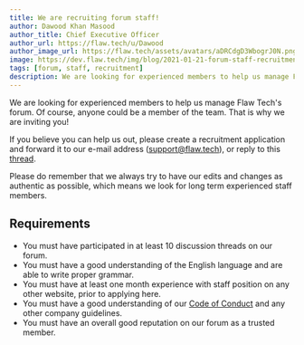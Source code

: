 ```yaml
---
title: We are recruiting forum staff!
author: Dawood Khan Masood
author_title: Chief Executive Officer
author_url: https://flaw.tech/u/Dawood
author_image_url: https://flaw.tech/assets/avatars/aDRCdgD3WbogrJ0N.png
image: https://dev.flaw.tech/img/blog/2021-01-21-forum-staff-recruitment.png
tags: [forum, staff, recruitment]
description: We are looking for experienced members to help us manage Flaw Tech's forum.
---
```


We are looking for experienced members to help us manage Flaw Tech's forum. Of course, anyone could be a member of the team. That is why we are inviting you!

If you believe you can help us out, please create a recruitment application and forward it to our e-mail address ([support@flaw.tech](mailto:support@flaw.tech)), or reply to this [thread](https://flaw.tech/d/31-we-are-recruiting-staff-members). 

Please do remember that we always try to have our edits and changes as authentic as possible, which means we look for long term experienced staff members.

## Requirements

- You must have participated in at least 10 discussion threads on our forum.
- You must have a good understanding of the English language and are able to write proper grammar.
- You must have at least one month experience with staff position on any other website, prior to applying here.
- You must have a good understanding of our [Code of Conduct](https://dev.flaw.tech/docs/code-of-conduct) and any other company guidelines.
- You must have an overall good reputation on our forum as a trusted member.